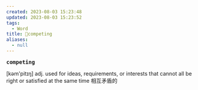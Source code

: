 ```yaml
---
created: 2023-08-03 15:23:48
updated: 2023-08-03 15:23:52
tags:
  - Word
title: 📖competing
aliases:
  - null
---
```


<pre><strong>competing</strong></pre>
[kəm'pitɪŋ]
adj. used for ideas, requirements, or interests that cannot all be right or satisfied at the same time 相互⽭盾的
